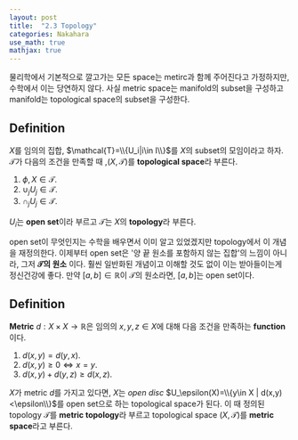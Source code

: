 ```yaml
---
layout: post
title:  "2.3 Topology"
categories: Nakahara
use_math: true
mathjax: true
---
```

물리학에서 기본적으로 깔고가는 모든 space는 metirc과 함께 주어진다고 가정하지만, 수학에서 이는 당연하지 않다. 사실 metric space는 manifold의 subset을 구성하고 manifold는 topological space의 subset을 구성한다.

## Definition
$X$를 임의의 집합, $\mathcal{T}=\\{U_i|i\in I\\}$를 $X$의 subset의 모임이라고 하자. $\mathcal{T}$가 다음의 조건을 만족할 때 ,$(X,\mathcal{T})$를 **topological space**라 부른다.
1. $\phi, X\in \mathcal{T}$.
2. $\cup_jU_j\in\mathcal{T}$.
3. $\cap_jU_j\in\mathcal{T}$.

$U_i$는 **open set**이라 부르고 $\mathcal{T}$는 $X$의 **topology**라 부른다.

open set이 무엇인지는 수학을 배우면서 이미 알고 있었겠지만 topology에서 이 개념을 재정의한다. 이제부터 open set은 '양 끝 원소를 포함하지 않는 집합'의 느낌이 아니라, 그저 **$\mathcal{T}$의 원소** 이다. 훨씬 일반화된 개념이고 이해할 것도 없이 이는 받아들이는게 정신건강에 좋다. 만약 $[a,b]\in \mathbb{R}$이 $\mathcal{T}$의 원소라면, $[a,b]$는 open set이다.

## Definition
**Metric** $d: X \times X \rightarrow \mathbb{R}$은 임의의 $x,y,z\in X$에 대해 다음 조건을 만족하는 **function**이다.
1. $d(x,y)=d(y,x)$.
2. $d(x,y)\geq 0 \Longleftrightarrow x=y$.
3. $d(x,y)+d(y,z)\geq d(x,z)$.

$X$가 metric $d$를 가지고 있다면, $X$는 *open disc* $U_\epsilon(X)=\\{y\in X | d(x,y)<\epsilon\\}$를 open set으로 하는
topological space가 된다. 이 때 정의된 topology $\mathcal{T}$를 **metric topology**라 부르고 topological space $(X,\mathcal{T})$를 **metric space**라고 부른다.